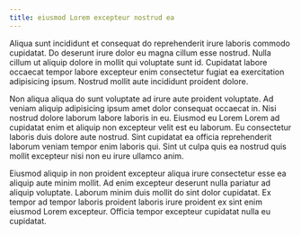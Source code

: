 ```yaml
---
title: eiusmod Lorem excepteur nostrud ea
---
```


Aliqua sunt incididunt et consequat do reprehenderit irure laboris commodo cupidatat. Do deserunt irure dolor eu magna cillum esse nostrud. Nulla cillum ut aliquip dolore in mollit qui voluptate sunt id. Cupidatat labore occaecat tempor labore excepteur enim consectetur fugiat ea exercitation adipisicing ipsum. Nostrud mollit aute incididunt proident dolore.

Non aliqua aliqua do sunt voluptate ad irure aute proident voluptate. Ad veniam aliquip adipisicing ipsum amet dolor consequat occaecat in. Nisi nostrud dolore laborum labore laboris in eu. Eiusmod eu Lorem Lorem ad cupidatat enim et aliquip non excepteur velit est eu laborum. Eu consectetur laboris duis dolore aute nostrud. Sint cupidatat ea officia reprehenderit laborum veniam tempor enim laboris qui. Sint ut culpa quis ea nostrud quis mollit excepteur nisi non eu irure ullamco anim.

Eiusmod aliquip in non proident excepteur aliqua irure consectetur esse ea aliquip aute minim mollit. Ad enim excepteur deserunt nulla pariatur ad aliquip voluptate. Laborum minim duis mollit do sint dolor cupidatat. Ex tempor ad tempor laboris proident laboris irure proident ex sint enim eiusmod Lorem excepteur. Officia tempor excepteur cupidatat nulla eu cupidatat.